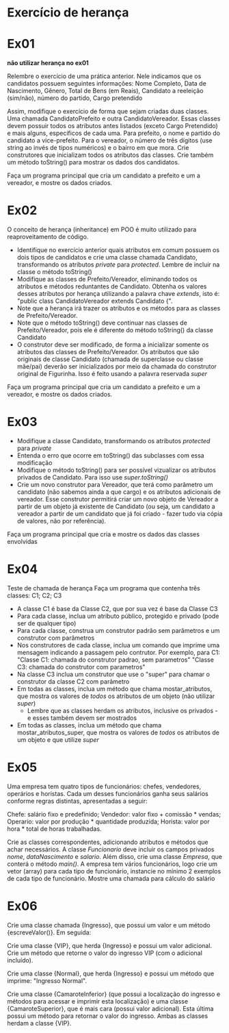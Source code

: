 # Exercício de herança

# Ex01 

**não utilizar herança no ex01**

Relembre o exercício de uma prática anterior. Nele indicamos que os candidatos possuem seguintes informações: Nome Completo, Data de Nascimento, Gênero, Total de Bens (em Reais), Candidato a reeleição (sim/não), número do partido, Cargo pretendido

Assim, modifique o exercício de forma que sejam criadas duas classes. Uma chamada CandidatoPrefeito e outra CandidatoVereador. Essas classes devem possuir todos os atributos antes listados (exceto Cargo Pretendido) e mais alguns, específicos de cada uma. Para prefeito, o nome e partido do candidato a vice-prefeito. Para o vereador, o número de três dígitos (use string ao invés de tipos numéricos) e o bairro em que mora. Crie construtores que inicializam todos os atributos das classes. Crie também um método toString() para mostrar os dados dos candidatos.

Faça um programa principal que cria um candidato a prefeito e um a vereador, e mostre os dados criados.

# Ex02
O conceito de herança (inheritance) em POO é muito utilizado para reaproveitamento de código.

- Identifique no exercício anterior quais atributos em comum possuem os dois tipos de candidatos e crie uma classe chamada Candidato, transformando os atributos *private* para *protected*. Lembre de incluir na classe o método toString()
- Modifique as classes de Prefeito/Vereador, eliminando todos os atributos e métodos reduntantes de Candidato. Obtenha os valores desses atributos por herança utilizando a palavra chave *extends*, isto é: "public class CandidatoVereador extends Candidato {".
- Note que a herança irá trazer os atributos e os métodos para as classes de Prefeito/Vereador.
- Note que o método toString() deve continuar nas classes de Prefeito/Vereador, pois ele é diferente do método toString() da classe Candidato
- O construtor deve ser modificado, de forma a inicializar somente os atributos das classes de Prefeito/Vereador. Os atributos que são originais de classe Candidato (chamada de superclasse ou classe mãe/pai) deverão ser inicializados por meio da chamada do construtor original de Figurinha. Isso é feito usando a palavra reservada *super*

Faça um programa principal que cria um candidato a prefeito e um a vereador, e mostre os dados criados.

# Ex03
- Modifique a classe Candidato, transformando os atributos *protected* para *private*
- Entenda o erro que ocorre em toString() das subclasses com essa modificação
- Modifique o método toString() para ser possível vizualizar os atributos privados de Candidato. Para isso use *super.toString()*
- Crie um novo construtor para Vereador, que terá como parâmetro um candidato (não sabemos ainda a que cargo) e os atributos adicionais de vereador. Esse construtor permitirá criar um novo objeto de Vereador a partir de um objeto já existente de Candidato (ou seja, um candidato a vereador a partir de um candidato que já foi criado - fazer tudo via cópia de valores, não por referência). 

Faça um programa principal que cria e mostre os dados das classes envolvidas

# Ex04
Teste de chamada de herança
 Faça um programa que contenha três classes: C1; C2; C3

- A classe C1 é base da Classe C2, que por sua vez é base da Classe C3
- Para cada classe, inclua um atributo público, protegido e privado (pode ser de qualquer tipo)
- Para cada classe, construa um construtor padrão sem parâmetros e um construtor com parâmetros
- Nos construtores de cada classe, inclua um comando que imprime uma mensagem indicando a passagem pelo contrutor. Por exemplo, para C1:
  "Classe C1: chamada do construtor padrao, sem parametros"
  "Classe C3: chamada do construtor com parametros"
- Na classe C3 inclua um construtor que use o "super" para chamar o construtor da classe C2 com parâmetro
- Em todas as classes, inclua um método que chama mostar_atributos, que mostra os valores de *todos* os atributos de um objeto (não utilizar *super*)
    - Lembre que as classes herdam os atributos, inclusive os privados - e esses também devem ser mostrados 
- Em todas as classes, inclua um método que chama mostar_atributos_super, que mostra os valores de *todos* os atributos de um objeto e que utilize *super*

# Ex05
Uma empresa tem quatro tipos de funcionários: chefes, vendedores, operários e horistas. Cada um desses funcionários ganha seus salários conforme regras distintas, apresentadas a seguir: 

Chefe: salário fixo e predefinido;
Vendedor: valor fixo + comissão * vendas;
Operario: valor por produção * quantidade produzida;
Horista: valor por hora * total de horas trabalhadas.


Crie as classes correspondentes, adicionando atributos e métodos que achar necessários. A classe *Funcionario* deve incluir os campos privados *nome*, *dataNascimento* e *salario*. Além disso, crie uma classe *Empresa*, que conterá o método *main()*. A empresa tem vários funcionários, logo crie um vetor (array) para cada tipo de funcionário, instancie no mínimo 2 exemplos de cada tipo de funcionário. Mostre uma chamada para cálculo do salário

#   Ex06
Crie uma classe chamada {Ingresso}, que possui um valor e um método {escreveValor()}. Em
seguida:

Crie uma classe {VIP}, que herda {Ingresso} e possui um valor adicional. Crie um método que retorne o valor do ingresso VIP (com o adicional incluído).
	
Crie uma classe {Normal}, que herda {Ingresso} e possui um método que imprime: "Ingresso Normal".
	
Crie uma classe {CamaroteInferior} (que possui a localização do ingresso e métodos para acessar e imprimir esta localização) e uma classe {CamaroteSuperior}, que é mais cara (possui valor adicional). Esta última possui um método para retornar o valor do ingresso. Ambas as classes herdam a classe {VIP}.
